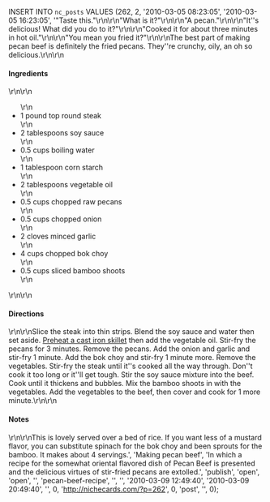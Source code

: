 INSERT INTO `nc_posts` VALUES (262, 2, '2010-03-05 08:23:05', '2010-03-05 
16:23:05', '"Taste this."\r\n\r\n"What is it?"\r\n\r\n"A pecan."\r\n\r\n"It''s 
delicious! What did you do to it?"\r\n\r\n"Cooked it for about three minutes in 
hot oil."\r\n\r\n"You mean you fried it?"\r\n\r\nThe best part of making pecan 
beef is definitely the fried pecans. They''re crunchy, oily, an oh so 
delicious.\r\n\r\n<h4>Ingredients</h4>\r\n\r\n<ul>\r\n<li>1 pound top round 
steak</li>\r\n<li>2 tablespoons soy sauce</li>\r\n<li>0.5 cups boiling 
water</li>\r\n<li>1 tablespoon corn starch</li>\r\n<li>2 tablespoons vegetable 
oil</li>\r\n<li>0.5 cups chopped raw pecans</li>\r\n<li>0.5 cups chopped 
onion</li>\r\n<li>2 cloves minced garlic</li>\r\n<li>4 cups chopped bok 
choy</li>\r\n<li>0.5 cups sliced bamboo 
shoots</li>\r\n</ul>\r\n\r\n<h4>Directions</h4>\r\n\r\nSlice the steak into 
thin strips. Blend the soy sauce and water then set aside. <a 
href="/2010/02/tacos-recipe/#notes" title="Secrets of the cast iron cooking 
masters revealed.">Preheat a cast iron skillet</a> then add the vegetable oil. 
Stir-fry the pecans for 3 minutes. Remove the pecans. Add the onion and garlic 
and stir-fry 1 minute. Add the bok choy and stir-fry 1 minute more. Remove the 
vegetables. Stir-fry the steak until it''s cooked all the way through. Don''t 
cook it too long or it''ll get tough. Stir the soy sauce mixture into the beef. 
Cook until it thickens and bubbles. Mix the bamboo shoots in with the 
vegetables. Add the vegetables to the beef, then cover and cook for 1 more 
minute.\r\n\r\n<h4>Notes</h4>\r\n\r\nThis is lovely served over a bed of rice. 
If you want less of a mustard flavor, you can substitute spinach for the bok 
choy and been sprouts for the bamboo. It makes about 4 servings.', 'Making 
pecan beef', 'In which a recipe for the somewhat oriental flavored dish of 
Pecan Beef is presented and the delicious virtues of stir-fried pecans are 
extolled.', 'publish', 'open', 'open', '', 'pecan-beef-recipe', '', '', 
'2010-03-09 12:49:40', '2010-03-09 20:49:40', '', 0, 
'http://nichecards.com/?p=262', 0, 'post', '', 0);
